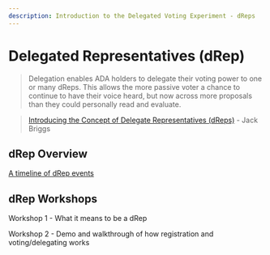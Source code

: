 ```yaml
---
description: Introduction to the Delegated Voting Experiment - dReps
---
```


# Delegated Representatives (dRep)

> Delegation enables ADA holders to delegate their voting power to one or many dReps. This allows the more passive voter a chance to continue to have their voice heard, but now across more proposals than they could personally read and evaluate.

> [Introducing the Concept of Delegate Representatives (dReps)](https://iohk.io/en/blog/posts/2022/04/11/introducing-the-concept-of-delegate-representatives-dreps/) - Jack Briggs

## dRep Overview

[A timeline of dRep events](https://quality-assurance-dao.gitbook.io/community-governance-oversight/governance-processes/delegated-voting-drep/drep-timeline)

## dRep Workshops

Workshop 1 - What it means to be a dRep

Workshop 2 - Demo and walkthrough of how registration and voting/delegating works


